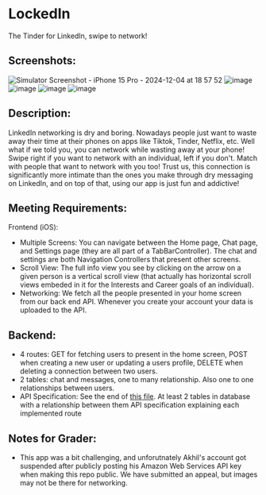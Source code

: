 # LockedIn
The Tinder for LinkedIn, swipe to network!

## Screenshots:
![Simulator Screenshot - iPhone 15 Pro - 2024-12-04 at 18 57 52](https://github.com/user-attachments/assets/11775e3b-6090-4b89-a8ef-4ecb798539f5)
![image](https://github.com/user-attachments/assets/d647767d-13e1-47cb-b0f8-8edb040209b4)
![image](https://github.com/user-attachments/assets/c099db33-ace4-4f81-b98f-c130fa7e1e3d)
![image](https://github.com/user-attachments/assets/b794dc21-8c30-451d-8aad-a2431165730f)
![image](https://github.com/user-attachments/assets/13783849-56fa-477f-8930-729b498706ed)

## Description:
LinkedIn networking is dry and boring. Nowadays people just want to waste away their time at their phones on apps like Tiktok, Tinder, Netflix, etc. Well what if we told you, you can network while wasting away at your phone! Swipe right if you want to network with an individual, left if you don't. Match with people that want to network with you too! Trust us, this connection is significantly more intimate than the ones you make through dry messaging on LinkedIn, and on top of that, using our app is just fun and addictive!

## Meeting Requirements:
Frontend (iOS):
- Multiple Screens: You can navigate between the Home page, Chat page, and Settings page (they are all part of a TabBarController). The chat and settings are both Navigation Controllers that present other screens.
- Scroll View: The full info view you see by clicking on the arrow on a given person is a vertical scroll view (that actually has horizontal scroll views embeded in it for the Interests and Career goals of an individual).
- Networking: We fetch all the people presented in your home screen from our back end API. Whenever you create your account your data is uploaded to the API.

## Backend:
- 4 routes: GET for fetching users to present in the home screen, POST when creating a new user or updating a users profile, DELETE when deleting a connection between two users.
- 2 tables: chat and messages, one to many relationship. Also one to one relationships between users.
- API Specification: See the end of [this file](https://github.com/akh1lk/LockedIn/blob/main/LockedIn_Backend/src/app.py).
At least 2 tables in database with a relationship between them
API specification explaining each implemented route

## Notes for Grader:
- This app was a bit challenging, and unforutnately Akhil's account got suspended after publicly posting his Amazon Web Services API key when making this repo public. We have submitted an appeal, but images may not be there for networking. 
